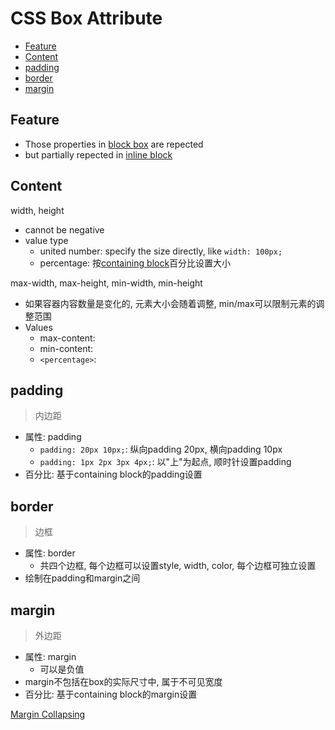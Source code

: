 # CSS Box Attribute

- [Feature](#feature)
- [Content](#content)
- [padding](#padding)
- [border](#border)
- [margin](#margin)

## Feature

- Those properties in [block box](css-box-model-sorted.md#block-box) are repected
- but partially repected in [inline block](css-box-model-sorted.md#inline-block)

## Content

width, height

- cannot be negative
- value type
  - united number: specify the size directly, like `width: 100px;`
  - percentage: 按[containing block](css-containing-block.md)百分比设置大小

max-width, max-height, min-width, min-height

- 如果容器内容数量是变化的, 元素大小会随着调整, min/max可以限制元素的调整范围
- Values
  - max-content:
  - min-content:
  - `<percentage>`:


## padding

> 内边距

- 属性: padding
  - `padding: 20px 10px;`: 纵向padding 20px, 横向padding 10px
  - `padding: 1px 2px 3px 4px;`: 以"上"为起点, 顺时针设置padding
- 百分比: 基于containing block的padding设置

## border

> 边框

- 属性: border
  - 共四个边框, 每个边框可以设置style, width, color, 每个边框可独立设置
- 绘制在padding和margin之间

## margin

> 外边距

- 属性: margin
  - 可以是负值
- margin不包括在box的实际尺寸中, 属于不可见宽度
- 百分比: 基于containing block的margin设置

[Margin Collapsing](css-mastering-margin-collapsing.md)
